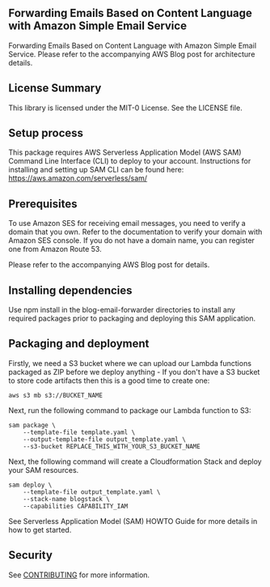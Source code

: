 ## Forwarding Emails Based on Content Language with Amazon Simple Email Service

Forwarding Emails Based on Content Language with Amazon Simple Email Service. Please refer to the accompanying AWS Blog post for architecture details.

## License Summary
This library is licensed under the MIT-0 License. See the LICENSE file.

## Setup process
This package requires AWS Serverless Application Model (AWS SAM) Command Line Interface (CLI) to deploy to your account. Instructions for installing and setting up SAM CLI can be found here: https://aws.amazon.com/serverless/sam/

## Prerequisites
To use Amazon SES for receiving email messages, you need to verify a domain that you own. Refer to the documentation to verify your domain with Amazon SES console. If you do not have a domain name, you can register one from Amazon Route 53.

Please refer to the accompanying AWS Blog post for details.

## Installing dependencies
Use npm install in the blog-email-forwarder directories to install any required packages prior to packaging and deploying this SAM application.

## Packaging and deployment
Firstly, we need a S3 bucket where we can upload our Lambda functions packaged as ZIP before we deploy anything - If you don't have a S3 bucket to store code artifacts then this is a good time to create one:
~~~
aws s3 mb s3://BUCKET_NAME
~~~
Next, run the following command to package our Lambda function to S3:
~~~
sam package \
    --template-file template.yaml \
    --output-template-file output_template.yaml \
    --s3-bucket REPLACE_THIS_WITH_YOUR_S3_BUCKET_NAME
~~~
Next, the following command will create a Cloudformation Stack and deploy your SAM resources.
~~~
sam deploy \
    --template-file output_template.yaml \
    --stack-name blogstack \
    --capabilities CAPABILITY_IAM
~~~    
See Serverless Application Model (SAM) HOWTO Guide for more details in how to get started.

## Security

See [CONTRIBUTING](CONTRIBUTING.md#security-issue-notifications) for more information.

